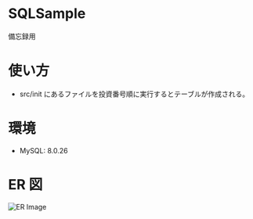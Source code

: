 # SQLSample

備忘録用

# 使い方

- src/init にあるファイルを投資番号順に実行するとテーブルが作成される。

# 環境

- MySQL: 8.0.26

# ER 図

![ER Image](./resouces/schema_sample.png)
